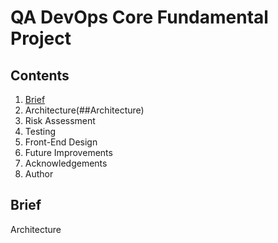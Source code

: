 # QA DevOps Core Fundamental Project 


## Contents
1. [Brief](##Brief)
2. Architecture(##Architecture)
3. Risk Assessment 
4. Testing
5. Front-End Design
6. Future Improvements
7. Acknowledgements
8. Author



## Brief




















































Architecture

